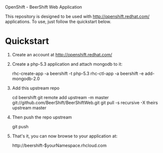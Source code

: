 OpenShift - BeerShift Web Application

This repository is designed to be used with http://openshift.redhat.com/
applications.  To use, just follow the quickstart below.

Quickstart
==========

1) Create an account at http://openshift.redhat.com/

2) Create a php-5.3 application and attach mongodb to it:

    rhc-create-app -a beershift -t php-5.3
    rhc-ctl-app -a beershift -e add-mongodb-2.0

3) Add this upstream repo

    cd beershift
    git remote add upstream -m master git://github.com/BeerShift/BeerShiftWeb.git
    git pull -s recursive -X theirs upstream master

4) Then push the repo upstream

    git push

5) That's it, you can now browse to your application at:

    http://beershift-$yourNamespace.rhcloud.com

